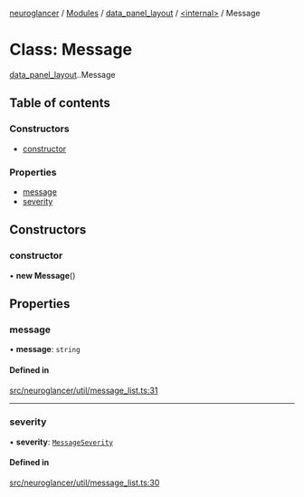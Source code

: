 [neuroglancer](../README.md) / [Modules](../modules.md) / [data\_panel\_layout](../modules/data_panel_layout.md) / [<internal\>](../modules/data_panel_layout._internal_.md) / Message

# Class: Message

[data_panel_layout](../modules/data_panel_layout.md).[<internal>](../modules/data_panel_layout._internal_.md).Message

## Table of contents

### Constructors

- [constructor](data_panel_layout._internal_.Message.md#constructor)

### Properties

- [message](data_panel_layout._internal_.Message.md#message)
- [severity](data_panel_layout._internal_.Message.md#severity)

## Constructors

### constructor

• **new Message**()

## Properties

### message

• **message**: `string`

#### Defined in

[src/neuroglancer/util/message_list.ts:31](https://github.com/ActiveBrainAtlas2/neuroglancer/blob/540617bc/src/neuroglancer/util/message_list.ts#L31)

___

### severity

• **severity**: [`MessageSeverity`](../enums/data_panel_layout._internal_.MessageSeverity.md)

#### Defined in

[src/neuroglancer/util/message_list.ts:30](https://github.com/ActiveBrainAtlas2/neuroglancer/blob/540617bc/src/neuroglancer/util/message_list.ts#L30)
